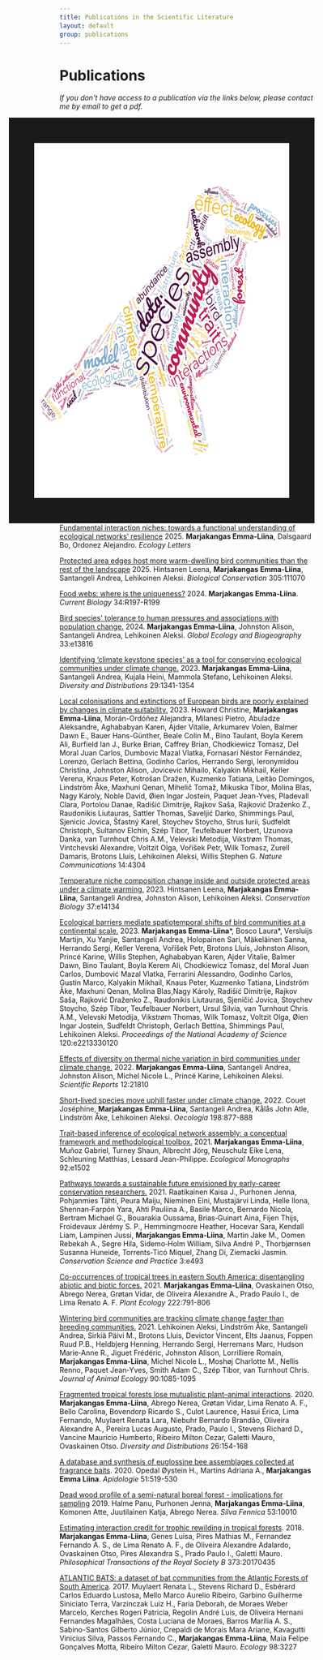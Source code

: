 ```yaml
---
title: Publications in the Scientific Literature
layout: default
group: publications
---
```


<h1 class="page-header text-center"> Publications </h1>

*If you don't have access to a publication via the links below, please contact me by email to get a pdf.*

<img src="/static/img/wordcloud.jpg" style="float: right;" height="700px" width="700px" border="50px"/>

[Fundamental interaction niches: towards a functional understanding of ecological networks’ resilience]() 2025. **Marjakangas Emma-Liina**, Dalsgaard Bo, Ordonez Alejandro. *Ecology Letters*

[Protected area edges host more warm-dwelling bird communities than the rest of the landscape](https://www.sciencedirect.com/science/article/pii/S0006320725001077) 2025. Hintsanen Leena, **Marjakangas Emma-Liina**, Santangeli Andrea, Lehikoinen Aleksi. *Biological Conservation* 305:111070

[Food webs: where is the uniqueness?](https://www.sciencedirect.com/science/article/pii/S0960982224000058?dgcid=author) 2024. **Marjakangas Emma-Liina**. *Current Biology* 34:R197-R199

[Bird species' tolerance to human pressures and associations with population change.](https://onlinelibrary.wiley.com/doi/10.1111/geb.13816) 2024. **Marjakangas Emma-Liina**, Johnston Alison, Santangeli Andrea, Lehikoinen Aleksi. *Global Ecology and Biogeography* 33:e13816

[Identifying ‘climate keystone species’ as a tool for conserving ecological communities under climate change.](https://onlinelibrary.wiley.com/doi/10.1111/ddi.13764) 2023. **Marjakangas Emma-Liina**, Santangeli Andrea, Kujala Heini, Mammola Stefano, Lehikoinen Aleksi. *Diversity and Distributions* 29:1341-1354

[Local colonisations and extinctions of European birds are poorly explained by changes in climate suitability.](https://www.nature.com/articles/s41467-023-39093-1) 2023. Howard Christine, **Marjakangas Emma-Liina**, Morán-Ordóñez Alejandra, Milanesi Pietro, Abuladze Aleksandre, Aghababyan Karen, Ajder Vitalie, Arkumarev Volen, Balmer Dawn E., Bauer Hans-Günther, Beale Colin M., Bino Taulant, Boyla Kerem Ali, Burfield Ian J., Burke Brian, Caffrey Brian, Chodkiewicz Tomasz, Del Moral Juan Carlos, Dumbovic Mazal Vlatka, Fornasari Néstor Fernández, Lorenzo, Gerlach Bettina, Godinho Carlos, Herrando Sergi, Ieronymidou Christina, Johnston Alison, Jovicevic Mihailo, Kalyakin Mikhail, Keller Verena, Knaus Peter, Kotrošan Dražen, Kuzmenko Tatiana, Leitão Domingos, Lindström Åke, Maxhuni Qenan, Mihelič Tomaž, Mikuska Tibor, Molina Blas, Nagy Károly, Noble David, Øien Ingar Jostein, Paquet Jean-Yves, Pladevall Clara, Portolou Danae, Radišić Dimitrije, Rajkov Saša, Rajković Draženko Z., Raudonikis Liutauras, Sattler Thomas, Saveljić Darko, Shimmings Paul, Sjenicic Jovica, Šťastný Karel, Stoychev Stoycho, Strus Iurii, Sudfeldt Christoph, Sultanov Elchin, Szép Tibor, Teufelbauer Norbert, Uzunova Danka, van Turnhout Chris A.M., Velevski Metodija, Vikstrøm Thomas, Vintchevski Alexandre, Voltzit Olga, Voříšek Petr, Wilk Tomasz, Zurell Damaris, Brotons Lluís, Lehikoinen Aleksi, Willis Stephen G. *Nature Communications* 14:4304

[Temperature niche composition change inside and outside protected areas under a climate warming.](https://conbio.onlinelibrary.wiley.com/doi/10.1111/cobi.14134) 2023. Hintsanen Leena, **Marjakangas Emma-Liina**, Santangeli Andrea, Johnston Alison, Lehikoinen Aleksi. *Conservation Biology* 37:e14134

[Ecological barriers mediate spatiotemporal shifts of bird communities at a continental scale.](https://www.pnas.org/doi/epdf/10.1073/pnas.2213330120) 2023. **Marjakangas Emma-Liina***, Bosco Laura*, Versluijs Martijn, Xu Yanjie, Santangeli Andrea, Holopainen Sari, Mäkeläinen Sanna, Herrando Sergi, Keller Verena, Voříšek Petr, Brotons Lluís, Johnston Alison, Princé Karine, Willis Stephen, Aghababyan Karen, Ajder Vitalie, Balmer Dawn, Bino Taulant, Boyla Kerem Ali, Chodkiewicz Tomasz, del Moral Juan Carlos, Dumbović Mazal Vlatka, Ferrarini Alessandro, Godinho Carlos, Gustin Marco, Kalyakin Mikhail, Knaus Peter, Kuzmenko Tatiana, Lindström Åke, Maxhuni Qenan, Molina Blas,Nagy Károly, Radišić Dimitrije, Rajkov Saša, Rajković Draženko Z., Raudonikis Liutauras, Sjeničić Jovica, Stoychev Stoycho, Szép Tibor, Teufelbauer Norbert, Ursul Silvia, van Turnhout Chris A.M., Velevski Metodija, Vikstrøm Thomas, Wilk Tomasz, Voltzit Olga, Øien Ingar Jostein, Sudfeldt Christoph, Gerlach Bettina, Shimmings Paul, Lehikoinen Aleksi. *Proceedings of the National Academy of Science* 120:e2213330120


[Effects of diversity on thermal niche variation in bird communities under climate change.](https://www.nature.com/articles/s41598-022-26248-1.pdf) 2022. **Marjakangas Emma-Liina**, Santangeli Andrea, Johnston Alison, Michel Nicole L., Princé Karine, Lehikoinen Aleksi. *Scientific Reports* 12:21810 

[Short-lived species move uphill faster under climate change.](https://link.springer.com/content/pdf/10.1007/s00442-021-05094-4.pdf) 2022. Couet Joséphine, **Marjakangas Emma-Liina**, Santangeli Andrea, Kålås John Atle, Lindström Åke, Lehikoinen Aleksi. *Oecologia* 198:877-888

[Trait-based inference of ecological network assembly: a conceptual framework and methodological toolbox.](https://esajournals.onlinelibrary.wiley.com/doi/epdf/10.1002/ecm.1502) 2021. **Marjakangas Emma-Liina**, Muñoz Gabriel, Turney Shaun, Albrecht Jörg, Neuschulz Eike Lena, Schleuning Matthias, Lessard Jean-Philippe. *Ecological Monographs* 92:e1502

[Pathways towards a sustainable future envisioned by early-career conservation researchers.](https://conbio.onlinelibrary.wiley.com/doi/epdf/10.1111/csp2.493) 2021. Raatikainen Kaisa J., Purhonen Jenna, Pohjanmies Tähti, Peura Maiju, Nieminen Eini, Mustajärvi Linda, Helle Ilona, Shennan‐Farpón Yara, Ahti Pauliina A., Basile Marco, Bernardo Nicola, Bertram Michael G., Bouarakia Oussama, Brias‐Guinart Aina, Fijen Thijs, Froidevaux Jérémy S. P., Hemmingmoore Heather, Hocevar Sara, Kendall Liam, Lampinen Jussi, **Marjakangas Emma‐Liina**, Martin Jake M., Oomen Rebekah A., Segre Hila, Sidemo‐Holm William, Silva André P., Thorbjørnsen Susanna Huneide, Torrents‐Ticó Miquel, Zhang Di, Ziemacki Jasmin. *Conservation Science and Practice* 3:e493

[Co-occurrences of tropical trees in eastern South America: disentangling abiotic and biotic forces.](https://link.springer.com/content/pdf/10.1007/s11258-021-01143-3.pdf) 2021. **Marjakangas Emma-Liina**, Ovaskainen Otso, Abrego Nerea, Grøtan Vidar, de Oliveira Alexandre A., Prado Paulo I., de Lima Renato A. F. *Plant Ecology* 222:791-806

[Wintering bird communities are tracking climate change faster than breeding communities.](https://www.researchgate.net/publication/348795470_Wintering_bird_communities_are_tracking_climate_change_faster_than_breeding_communities) 2021. Lehikoinen Aleksi, Lindström Åke, Santangeli Andrea, Sirkiä Päivi M., Brotons Lluis, Devictor Vincent, Elts Jaanus, Foppen Ruud P.B., Heldbjerg Henning, Herrando Sergi, Herremans Marc, Hudson Marie‐Anne R., Jiguet Frédéric, Johnston Alison, Lorrilliere Romain, **Marjakangas Emma‐Liina**, Michel Nicole L., Moshøj Charlotte M., Nellis Renno, Paquet Jean‐Yves, Smith Adam C., Szép Tibor, van Turnhout Chris. *Journal of Animal Ecology* 90:1085-1095

[Fragmented tropical forests lose mutualistic plant–animal interactions](https://onlinelibrary.wiley.com/doi/epdf/10.1111/ddi.13010). 2020. **Marjakangas Emma‐Liina**, Abrego Nerea, Grøtan Vidar, Lima Renato A. F., Bello Carolina, Bovendorp Ricardo S., Culot Laurence, Hasui Érica, Lima Fernando, Muylaert Renata Lara, Niebuhr Bernardo Brandão, Oliveira Alexandre A., Pereira Lucas Augusto, Prado, Paulo I., Stevens Richard D., Vancine Maurício Humberto, Ribeiro Milton Cezar, Galetti Mauro, Ovaskainen Otso. *Diversity and Distributions* 26:154-168

[A database and synthesis of euglossine bee assemblages collected at fragrance baits](https://link.springer.com/content/pdf/10.1007/s13592-020-00739-4.pdf). 2020. Opedal Øystein H., Martins Adriana A., **Marjakangas Emma Liina**. *Apidologie* 51:519-530

[Dead wood profile of a semi-natural boreal forest - implications for sampling](https://www.silvafennica.fi/article/10010) 2019. Halme Panu, Purhonen Jenna, **Marjakangas Emma-Liina**, Komonen Atte, Juutilainen Katja, Abrego Nerea. *Silva Fennica* 53:10010

[Estimating interaction credit for trophic rewilding in tropical forests](https://royalsocietypublishing.org/doi/pdf/10.1098/rstb.2017.0435). 2018. **Marjakangas Emma-Liina**, Genes Luísa, Pires Mathias M., Fernandez Fernando A. S., de Lima Renato A. F., de Oliveira Alexandre Adalardo, Ovaskainen Otso, Pires Alexandra S., Prado Paulo I., Galetti Mauro. *Philosophical Transactions of the Royal Society B* 373:20170435

[ATLANTIC BATS: a dataset of bat communities from the Atlantic Forests of South America](https://esajournals.onlinelibrary.wiley.com/doi/epdf/10.1002/ecy.2007). 2017. Muylaert Renata L., Stevens Richard D., Esbérard Carlos Eduardo Lustosa, Mello Marco Aurelio Ribeiro, Garbino Guilherme Siniciato Terra, Varzinczak Luiz H., Faria Deborah, de Moraes Weber Marcelo, Kerches Rogeri Patricia, Regolin André Luis, de Oliveira Hernani Fernandes Magalhães, Costa Luciana de Moraes, Barros Marília A. S., Sabino-Santos Gilberto Júnior, Crepaldi de Morais Mara Ariane, Kavagutti Vinicius Silva, Passos Fernando C., **Marjakangas Emma-Liina**, Maia Felipe Gonçalves Motta, Ribeiro Milton Cezar, Galetti Mauro. *Ecology* 98:3227
<br>
<br>
<br>
<br>